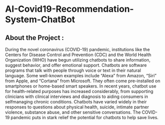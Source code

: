 # **AI-Covid19-Recommendation-System-ChatBot**
## About the Project : ##
  During the novel coronavirus (COVID-19) pandemic, institutions like the Centers for Disease Control and Prevention (CDC) and the World Health Organization (WHO) have begun utilizing chatbots to share information, suggest behavior, and offer emotional support. Chatbots are software programs that talk with people through voice or text in their natural language. Some well-known examples include “Alexa” from Amazon, “Siri” from Apple, and “Cortana” from Microsoft. They often come pre-installed on smartphones or home-based smart speakers.
  In recent years, chatbot use for health-related purposes has increased considerably, from supporting clinicians with clinical interviews and diagnosis to aiding consumers in selfmanaging chronic conditions. Chatbots have varied widely in their responses to questions about physical health, suicide, intimate partner violence, substance abuse, and other sensitive conversations. The COVID-19 pandemic puts in stark relief the potential for chatbots to help save lives.
